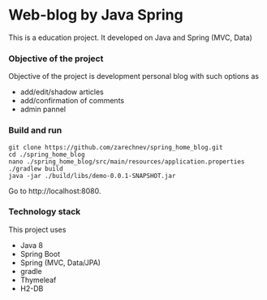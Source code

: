 # Web-blog by Java Spring
This is a education project. It developed on Java and Spring (MVC, Data) 

### Objective of the project 
Objective of the project is development personal blog with such options
as
- add/edit/shadow articles  
- add/confirmation of comments
- admin pannel

### Build and run 
```
git clone https://github.com/zarechnev/spring_home_blog.git
cd ./spring_home_blog
nano ./spring_home_blog/src/main/resources/application.properties
./gradlew build
java -jar ./build/libs/demo-0.0.1-SNAPSHOT.jar
```

Go to http://localhost:8080. 

### Technology stack
This project uses
- Java 8
- Spring Boot
- Spring (MVC, Data/JPA)
- gradle
- Thymeleaf
- H2-DB